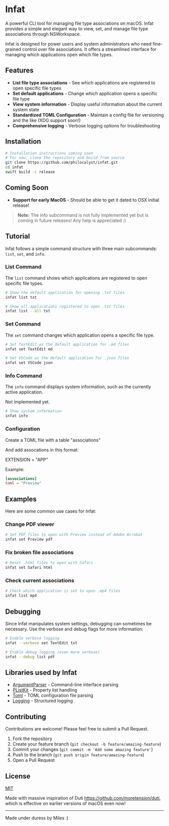 # Infat

A powerful CLI tool for managing file type associations on macOS. Infat provides a simple and elegant way to view, set, and manage file type associations through NSWorkspace.

Infat is designed for power users and system administrators who need fine-grained control over file associations. It offers a streamlined interface for managing which applications open which file types.

## Features

- **List file type associations** - See which applications are registered to open specific file types
- **Set default applications** - Change which application opens a specific file type
- **View system information** - Display useful information about the current system state
- **Standardized TOML Configuration** - Maintain a config file for versioning and the like (XDG support soon!)
- **Comprehensive logging** -  Verbose logging options for troubleshooting

## Installation

```bash
# Installation instructions coming soon
# For now, clone the repository and build from source
git clone https://github.com/philocalyst/infat.git
cd infat
swift build -c release
```

## Coming Soon

- **Support for early MacOS** - Should be able to get it dated to OSX initial release!

> **Note:** The info subcommand is not fully implemented yet but is coming in future releases! Any help is appreciated :)

## Tutorial

Infat follows a simple command structure with three main subcommands: `list`, `set`, and `info`.

### List Command

The `list` command shows which applications are registered to open specific file types.

```bash
# Show the default application for opening .txt files
infat list txt

# Show all applications registered to open .txt files
infat list --all txt
```

### Set Command


The `set` command changes which application opens a specific file type.

```bash
# Set TextEdit as the default application for .md files
infat set TextEdit md

# Set VSCode as the default application for .json files
infat set VSCode json
```

### Info Command

The `info` command displays system information, such as the currently active application.

Not implemented yet.

```bash
# Show system information
infat info
```


### Configuration

Create a TOML file with a table "associations"

And add assocations in this format:

EXTENSION = "APP"

Example:
```Toml
[associations]
toml = "Preview"
```

## Examples

Here are some common use cases for Infat:

### Change PDF viewer

```bash
# Set PDF files to open with Preview instead of Adobe Acrobat
infat set Preview pdf
```

### Fix broken file associations

```bash
# Reset .html files to open with Safari
infat set Safari html
```

### Check current associations

```bash
# Check which application is set to open .mp4 files
infat list mp4
```

## Debugging

Since Infat manipulates system settings, debugging can sometimes be necessary. Use the verbose and debug flags for more information:

```bash
# Enable verbose logging
infat --verbose set TextEdit txt

# Enable debug logging (even more verbose)
infat --debug list pdf
```

## Libraries used by Infat

- [ArgumentParser](https://github.com/apple/swift-argument-parser) - Command-line interface parsing
- [PListKit](https://github.com/hhas/Swift-PListKit) - Property list handling
- [Toml](https://github.com/jdfergason/swift-toml) - TOML configuration file parsing
- [Logging](https://github.com/apple/swift-log) - Structured logging

## Contributing

Contributions are welcome! Please feel free to submit a Pull Request.

1. Fork the repository
2. Create your feature branch (`git checkout -b feature/amazing-feature`)
3. Commit your changes (`git commit -m 'Add some amazing feature'`)
4. Push to the branch (`git push origin feature/amazing-feature`)
5. Open a Pull Request

## License

[MIT](LICENSE)

Made with massive inspiration of Duti https://github.com/moretension/duti, which is effective on earlier versions of macOS even now!

---

Made under duress by Miles :)

